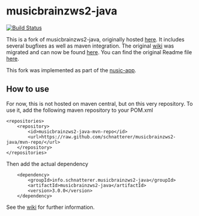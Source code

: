 # musicbrainzws2-java

[![Build Status](https://jenkins.schnatterer.info/job/musicbrainzws2-java/badge/icon)](https://jenkins.schnatterer.info/job/musicbrainzws2-java/)

This is a fork of musicbrainzws2-java, originally hosted [here](https://code.google.com/p/musicbrainzws2-java/source/browse/musicbrainzws2-java). It includes several bugfixes as well as maven integration. The original [wiki](https://code.google.com/p/musicbrainzws2-java/w/list) was migrated and can now be found [here](https://github.com/schnatterer/musicbrainzws2-java/wiki).
You can find the original Readme file [here](README.txt).

This fork was implemented as part of the [nusic-app](https://github.com/schnatterer/nusic).

## How to use
For now, this is not hosted on maven central, but on this very repository. To use it, add the following maven repository to your POM.xml

	<repositories>
		<repository>
			<id>musicbrainzws2-java-mvn-repo</id>
			<url>https://raw.github.com/schnatterer/musicbrainzws2-java/mvn-repo/</url>
		</repository>
	</repositories>
Then add the actual dependency

		<dependency>
			<groupId>info.schnatterer.musicbrainzws2-java</groupId>
			<artifactId>musicbrainzws2-java</artifactId>
			<version>3.0.0</version>
		</dependency>
        
See the [wiki](https://github.com/schnatterer/musicbrainzws2-java/wiki) for further information.
